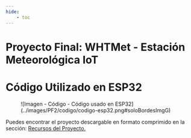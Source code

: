 ```yaml
---
hide:
    - toc
---
```

[recursos]: https://nicodq.github.io/nicolas-duarte-efdi-2024/proyecto/whtmet-recursos/

# Proyecto Final: WHTMet - Estación Meteorológica IoT

# Código Utilizado en ESP32

<figure markdown="span">
  ![Imagen - Código - Código usado en ESP32](../images/PF2/codigo/codigo-esp32.png#soloBordesImgG)
</figure>

Puedes encontrar el proyecto descargable en formato comprimido en la sección: [Recursos del Proyecto.][recursos]  